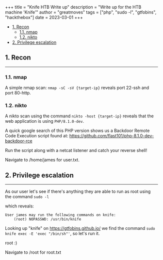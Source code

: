 +++ 
title = "Knife HTB Write up"
description = "Write up for the HTB machine 'Knife'"
author = "greatmoves"
tags = ["php", "sudo -l", "gtfobins", "hackthebox"]
date = 2023-03-01
+++
- [1. Recon](#1-recon)
  - [1.1. nmap](#11-nmap)
  - [1.2. nikto](#12-nikto)
- [2. Privilege escalation](#2-privilege-escalation)

## 1. Recon
----
### 1.1. nmap
A simple nmap scan: `nmap -sC -sV {target-ip}` reveals port 22-ssh and port 80-http.

### 1.2. nikto
A nikto scan using the command `nikto -host {target-ip}` reveals that the web application is using `PHP/8.1.0-dev`.

A quick google search of this PHP version shows us a Backdoor Remote Code Execution script found at:
https://github.com/flast101/php-8.1.0-dev-backdoor-rce

Run the script along with a netcat listener and catch your reverse shell!

Navigate to /home/james for user.txt.

## 2. Privilege escalation
----
As our user let's see if there's anything they are able to run as root using the command `sudo -l`

which reveals:
```
User james may run the following commands on knife:
    (root) NOPASSWD: /usr/bin/knife
```

Looking up "knife" on https://gtfobins.github.io/ we find the command `sudo knife exec -E 'exec "/bin/sh"'`, so let's run it.

root :)

Navigate to /root for root.txt